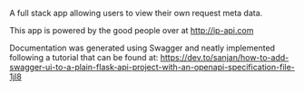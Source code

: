 A full stack app allowing users to view their own request meta data.

This app is powered by the good people over at http://ip-api.com

Documentation was generated using Swagger and neatly implemented following a tutorial that can be found at: https://dev.to/sanjan/how-to-add-swagger-ui-to-a-plain-flask-api-project-with-an-openapi-specification-file-1jl8